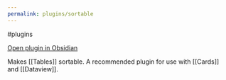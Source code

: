 ```yaml
---
permalink: plugins/sortable
---
```

#plugins 

[Open plugin  in Obsidian](obsidian://show-plugin?id=obsidian-sortable)

Makes [[Tables]] sortable. A recommended plugin for use with [[Cards]] and [[Dataview]].
